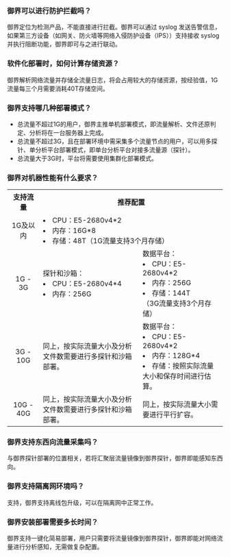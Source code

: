 ### 御界可以进行防护拦截吗？
御界定位为检测产品，不能直接进行拦截。御界可以通过 syslog 发送告警信息，如果第三方设备（如网关、防火墙等网络入侵防护设备（IPS））支持接收 syslog 并执行阻断功能，御界即可与之进行联动。

### 软件化部署时，如何计算存储资源？
御界解析网络流量并存储全流量日志，将会占用较大的存储资源，按经验值，1G流量每三个月需要消耗40T存储空间。

### 御界支持哪几种部署模式？
- 总流量不超过1G的用户，御界主推单机部署模式，即流量解析、文件还原判定、分析将在一台服务器上完成。
- 总流量不超过3G，且在部署环境中需采集多个流量节点的用户，可以用多探针、单分析平台部署模式，即单台分析平台对接多流量源（探针）。
- 总流量大于3G时，平台将需要使用集群化部署模式。

### 御界对机器性能有什么要求？

<table><tbody>
<tr><th width = 15%><center>支持流量</th><th colspan="2"><center> 推荐配置</center></th></tr>
<tr><td><center>1G及以内</center></td><td colspan="2"><li>CPU：E5-2680v4*2<br/><li>内存：16G*8<br/><li>存储：48T（1G流量支持3个月存储）</td></tr>
<tr><td><center>1G - 3G</center></td><td>探针和沙箱：<br/><li>CPU：E5-2680v4*4<br/><li>内存：256G</td><td>数据平台：<br/><li>CPU：E5-2680v4*2<br/><li>内存：256G<br/><li>存储：144T<br/>（3G流量支持3个月存储）</td></tr>
<tr><td><center>3G - 10G</center></td><td>同上，按实际流量大小及分析文件数需要进行多探针和沙箱部署。</td><td>数据平台：<br/><li>CPU：E5-2680v4*2<br/><li>内存：128G*4<br/><li>存储：按照实际流量大小和保存时间进行估算。
</td></tr>
<tr><td><center>10G - 40G</center></td><td>同上，按实际流量大小及分析文件数需要进行多探针和沙箱部署。</td><td>同上，按实际流量大小需要进行平行扩容。</td></tr>
</table>

### 御界支持东西向流量采集吗？
与御界探针部署的位置相关，若将汇聚层流量镜像到御界探针，御界即能感知东西向。

### 御界支持隔离网环境吗？
支持，御界支持离线包升级，可以在隔离网中正常工作。

### 御界安装部署需要多长时间？
御界支持一键化简易部署，用户只需要将流量镜像到御界探针，御界即能对网络流量进行分析感知，无需做复杂配置。

